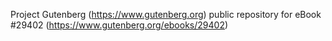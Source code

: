 Project Gutenberg (https://www.gutenberg.org) public repository for eBook #29402 (https://www.gutenberg.org/ebooks/29402)
